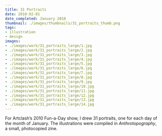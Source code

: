 ```yaml
---
title: 31 Portraits
date: 2010-02-01
date_completed: January 2010
thumbnail: ./images/thumbnails/31_portraits_thumb.png
tags:
- illustration
- design
images:
- ./images/work/31_portraits_large/1.jpg
- ./images/work/31_portraits_large/2.jpg
- ./images/work/31_portraits_large/3.jpg
- ./images/work/31_portraits_large/4.jpg
- ./images/work/31_portraits_large/5.jpg
- ./images/work/31_portraits_large/6.jpg
- ./images/work/31_portraits_large/7.jpg
- ./images/work/31_portraits_large/8.jpg
- ./images/work/31_portraits_large/9.jpg
- ./images/work/31_portraits_large/10.jpg
- ./images/work/31_portraits_large/11.jpg
- ./images/work/31_portraits_large/12.jpg
- ./images/work/31_portraits_large/13.jpg
- ./images/work/31_portraits_large/14.jpg
---
```


For Artclash’s 2010 Fun-a-Day show, I drew 31 portraits, one for each day of the month of January. The illustrations were compiled in <i>Anthrotopography</i>, a small, photocopied zine.
